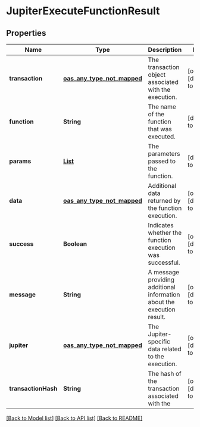 # JupiterExecuteFunctionResult
## Properties

| Name | Type | Description | Notes |
|------------ | ------------- | ------------- | -------------|
| **transaction** | [**oas_any_type_not_mapped**](.md) | The transaction object associated with the execution. | [optional] [default to null] |
| **function** | **String** | The name of the function that was executed. | [default to null] |
| **params** | [**List**](AnyType.md) | The parameters passed to the function. | [default to null] |
| **data** | [**oas_any_type_not_mapped**](.md) | Additional data returned by the function execution. | [optional] [default to null] |
| **success** | **Boolean** | Indicates whether the function execution was successful. | [optional] [default to null] |
| **message** | **String** | A message providing additional information about the execution result. | [optional] [default to null] |
| **jupiter** | [**oas_any_type_not_mapped**](.md) | The Jupiter-specific data related to the execution. | [optional] [default to null] |
| **transactionHash** | **String** | The hash of the transaction associated with the | [optional] [default to null] |

[[Back to Model list]](../README.md#documentation-for-models) [[Back to API list]](../README.md#documentation-for-api-endpoints) [[Back to README]](../README.md)

